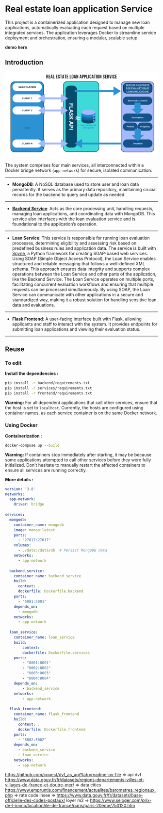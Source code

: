 # Real estate loan application Service
This project is a containerized application designed to manage new loan applications, automatically evaluating each request based on multiple integrated services. The application leverages Docker to streamline service deployment and orchestration, ensuring a modular, scalable setup.

**demo here**

## Introduction 
![global_sch](https://github.com/mchianale/loan_request_application/blob/main/docs/global_sch.png)

The system comprises four main services, all interconnected within a Docker bridge network (`app-network`) for secure, isolated communication:

--- 

- **MongoDB**: A NoSQL database used to store user and loan data persistently. It serves as the primary data repository, maintaining crucial records for the backend to query and update as needed.

--- 

- **[Backend Service](https://github.com/mchianale/loan_request_application/edit/main/backend/README.md)**: Acts as the core processing unit, handling requests, managing loan applications, and coordinating data with MongoDB. This service also interfaces with the loan evaluation service and is foundational to the application’s operation.

--- 

- **Loan Service**: This service is responsible for running loan evaluation processes, determining eligibility and assessing risk based on predefined business rules and application data. The service is built with [Spyne](https://spyne.io/), a Python framework for creating SOAP-based web services. 
Using SOAP (Simple Object Access Protocol), the Loan Service enables structured and reliable messaging that follows a well-defined XML schema. This approach ensures data integrity and supports complex operations between the Loan Service and other parts of the application, like the Backend Service. The Loan Service operates on multiple ports, facilitating concurrent evaluation workflows and ensuring that multiple requests can be processed simultaneously. 
By using SOAP, the Loan Service can communicate with other applications in a secure and standardized way, making it a robust solution for handling sensitive loan data and evaluations.

--- 

- **Flask Frontend**: A user-facing interface built with Flask, allowing applicants and staff to interact with the system. It provides endpoints for submitting loan applications and viewing their evaluation status.

--- 

## Reuse
### To edit
**Install the dependencies :**
```bash
pip install -r backend/requirements.txt
pip install -r services/requirements.txt
pip install -r frontend/requirements.txt
```
**Warning:** For all dependent applications that call other services, ensure that the host is set to `localhost`. Currently, the hosts are configured using container names, as each service container is on the same Docker network.

### Using Docker
**Containerization :**
```bash
docker-compose up --build
```

**Warning:** If containers stop immediately after starting, it may be because some applications attempted to call other services before they were fully initialized. Don't hesitate to manually restart the affected containers to ensure all services are running correctly.

**More details :**
```yml
version: '3.8'
networks:
  app-network:
    driver: bridge

services:
  mongodb:
    container_name: mongodb
    image: mongo:latest
    ports:
      - "27017:27017"
    volumes:
      - ./data:/data/db  # Persist MongoDB data
    networks:
      - app-network

  backend_service:
    container_name: backend_service
    build:
      context: .
      dockerfile: Dockerfile.backend
    ports:
      - "5001:5001"   
    depends_on:
      - mongodb
    networks:
      - app-network

  loan_service:
    container_name: loan_service
    build:
        context: .
        dockerfile: Dockerfile.services
    ports:
        - "8001:8001"
        - "8002:8002"
        - "8003:8003"
        - "8004:8004"
    depends_on:
        - backend_service
    networks:
        - app-network

  flask_frontend:
    container_name: flask_frontend
    build:
      context: .
      dockerfile: Dockerfile.frontend
    ports:
      - "5002:5002"  
    depends_on:
      - backend_service
      - loan_service
    networks:
      - app-network
```


https://github.com/cquest/dvf_as_api?tab=readme-ov-file => api dvf
https://www.data.gouv.fr/fr/datasets/regions-departements-villes-et-villages-de-france-et-doutre-mer/ => data cities
https://www.empruntis.com/financement/actualites/barometres_regionaux.php => rate
code insee => https://www.data.gouv.fr/fr/datasets/base-officielle-des-codes-postaux/
loyer m2 => https://www.seloger.com/prix-de-l-immo/location/ile-de-france/paris/paris-20eme/750120.htm
